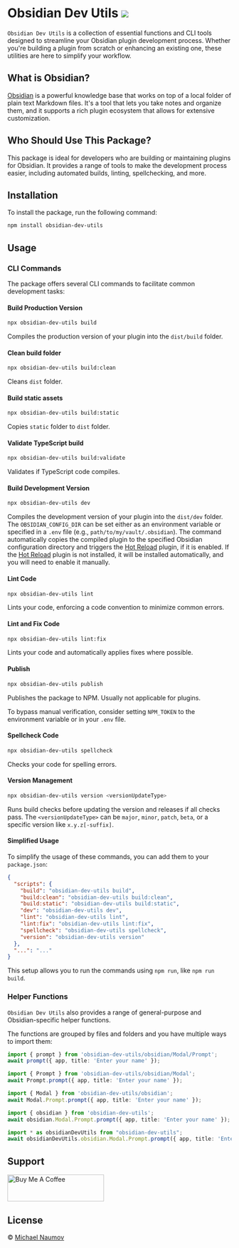 # Obsidian Dev Utils [![](https://badge.fury.io/js/obsidian-dev-utils.svg)](https://npmjs.org/package/obsidian-dev-utils)

`Obsidian Dev Utils` is a collection of essential functions and CLI tools designed to streamline your Obsidian plugin development process. Whether you're building a plugin from scratch or enhancing an existing one, these utilities are here to simplify your workflow.

## What is Obsidian?

[Obsidian](https://obsidian.md/) is a powerful knowledge base that works on top of a local folder of plain text Markdown files. It's a tool that lets you take notes and organize them, and it supports a rich plugin ecosystem that allows for extensive customization.

## Who Should Use This Package?

This package is ideal for developers who are building or maintaining plugins for Obsidian. It provides a range of tools to make the development process easier, including automated builds, linting, spellchecking, and more.

## Installation

To install the package, run the following command:

```bash
npm install obsidian-dev-utils
```

## Usage

### CLI Commands

The package offers several CLI commands to facilitate common development tasks:

#### Build Production Version

```bash
npx obsidian-dev-utils build
```

Compiles the production version of your plugin into the `dist/build` folder.

#### Clean build folder

```bash
npx obsidian-dev-utils build:clean
```

Cleans `dist` folder.

#### Build static assets

```bash
npx obsidian-dev-utils build:static
```

Copies `static` folder to `dist` folder.

#### Validate TypeScript build

```bash
npx obsidian-dev-utils build:validate
```

Validates if TypeScript code compiles.

#### Build Development Version

```bash
npx obsidian-dev-utils dev
```

Compiles the development version of your plugin into the `dist/dev` folder. The `OBSIDIAN_CONFIG_DIR` can be set either as an environment variable or specified in a `.env` file (e.g., `path/to/my/vault/.obsidian`). The command automatically copies the compiled plugin to the specified Obsidian configuration directory and triggers the [Hot Reload] plugin, if it is enabled. If the [Hot Reload] plugin is not installed, it will be installed automatically, and you will need to enable it manually.

#### Lint Code

```bash
npx obsidian-dev-utils lint
```

Lints your code, enforcing a code convention to minimize common errors.

#### Lint and Fix Code

```bash
npx obsidian-dev-utils lint:fix
```

Lints your code and automatically applies fixes where possible.

#### Publish

```bash
npx obsidian-dev-utils publish
```

Publishes the package to NPM. Usually not applicable for plugins.

To bypass manual verification, consider setting `NPM_TOKEN` to the environment variable or in your `.env` file.

#### Spellcheck Code

```bash
npx obsidian-dev-utils spellcheck
```

Checks your code for spelling errors.

#### Version Management

```bash
npx obsidian-dev-utils version <versionUpdateType>
```

Runs build checks before updating the version and releases if all checks pass. The `<versionUpdateType>` can be `major`, `minor`, `patch`, `beta`, or a specific version like `x.y.z[-suffix]`.

#### Simplified Usage

To simplify the usage of these commands, you can add them to your `package.json`:

```json
{
  "scripts": {
    "build": "obsidian-dev-utils build",
    "build:clean": "obsidian-dev-utils build:clean",
    "build:static": "obsidian-dev-utils build:static",
    "dev": "obsidian-dev-utils dev",
    "lint": "obsidian-dev-utils lint",
    "lint:fix": "obsidian-dev-utils lint:fix",
    "spellcheck": "obsidian-dev-utils spellcheck",
    "version": "obsidian-dev-utils version"
  },
  "...": "..."
}
```

This setup allows you to run the commands using `npm run`, like `npm run build`.

### Helper Functions

`Obsidian Dev Utils` also provides a range of general-purpose and Obsidian-specific helper functions.

The functions are grouped by files and folders and you have multiple ways to import them:

```typescript
import { prompt } from 'obsidian-dev-utils/obsidian/Modal/Prompt';
await prompt({ app, title: 'Enter your name' });

import { Prompt } from 'obsidian-dev-utils/obsidian/Modal';
await Prompt.prompt({ app, title: 'Enter your name' });

import { Modal } from 'obsidian-dev-utils/obsidian';
await Modal.Prompt.prompt({ app, title: 'Enter your name' });

import { obsidian } from 'obsidian-dev-utils';
await obsidian.Modal.Prompt.prompt({ app, title: 'Enter your name' });

import * as obsidianDevUtils from "obsidian-dev-utils";
await obsidianDevUtils.obsidian.Modal.Prompt.prompt({ app, title: 'Enter your name' });
```

## Support

<a href="https://www.buymeacoffee.com/mnaoumov" target="_blank"><img src="https://cdn.buymeacoffee.com/buttons/v2/default-yellow.png" alt="Buy Me A Coffee" style="height: 60px !important;width: 217px !important;"></a>

## License

© [Michael Naumov](https://github.com/mnaoumov/)

[Hot Reload]: https://github.com/pjeby/hot-reload
